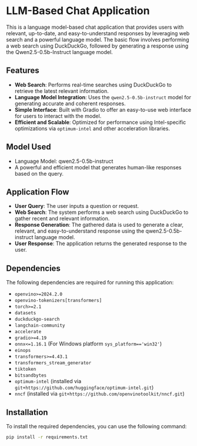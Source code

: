 # LLM-Based Chat Application

This is a language model-based chat application that provides users with relevant, up-to-date, and easy-to-understand responses by leveraging web search and a powerful language model. The basic flow involves performing a web search using DuckDuckGo, followed by generating a response using the Qwen2.5-0.5b-Instruct language model.

## Features

- **Web Search**: Performs real-time searches using DuckDuckGo to retrieve the latest relevant information.
- **Language Model Integration**: Uses the `qwen2.5-0.5b-instruct` model for generating accurate and coherent responses.
- **Simple Interface**: Built with Gradio to offer an easy-to-use web interface for users to interact with the model.
- **Efficient and Scalable**: Optimized for performance using Intel-specific optimizations via `optimum-intel` and other acceleration libraries.

## Model Used
- Language Model: qwen2.5-0.5b-instruct
- A powerful and efficient model that generates human-like responses based on the query.

## Application Flow
- **User Query**: The user inputs a question or request.
- **Web Search**: The system performs a web search using DuckDuckGo to gather recent and relevant information.
- **Response Generation**: The gathered data is used to generate a clear, relevant, and easy-to-understand response using the qwen2.5-0.5b-instruct language model.
- **User Response**: The application returns the generated response to the user.

## Dependencies

The following dependencies are required for running this application:

- `openvino>=2024.2.0`
- `openvino-tokenizers[transformers]`
- `torch>=2.1`
- `datasets`
- `duckduckgo-search`
- `langchain-community`
- `accelerate`
- `gradio>=4.19`
- `onnx<=1.16.1` (For Windows platform `sys_platform=='win32'`)
- `einops`
- `transformers>=4.43.1`
- `transformers_stream_generator`
- `tiktoken`
- `bitsandbytes`
- `optimum-intel` (installed via `git+https://github.com/huggingface/optimum-intel.git`)
- `nncf` (installed via `git+https://github.com/openvinotoolkit/nncf.git`)

## Installation

To install the required dependencies, you can use the following command:

```bash
pip install -r requirements.txt
```
